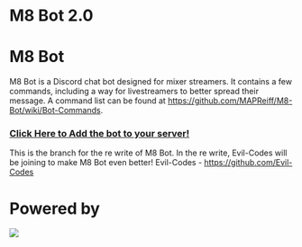 # M8 Bot 2.0

# M8 Bot

M8 Bot is a Discord chat bot designed for mixer streamers. It contains a few commands, including a way for livestreamers to better spread their message. A command list can be found at https://github.com/MAPReiff/M8-Bot/wiki/Bot-Commands.


### [Click Here to Add the bot to your server!]

This is the branch for the re write of M8 Bot.
In the re write, Evil-Codes will be joining to make M8 Bot even better!
Evil-Codes - https://github.com/Evil-Codes

# Powered by
[![](https://camo.githubusercontent.com/40129aa4640399b5e65cc3c101361a6a0b5d6467/68747470733a2f2f646973636f72642e6a732e6f72672f7374617469632f6c6f676f2e737667)](https://discord.js.org)

   [ComixsYT]: <https://comixsyt.space>
   [Click Here to Add the bot to your server!]: <https://github.com/MAPReiff/M8-Bot/wiki/Setup>

